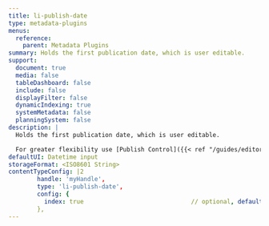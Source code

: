 ```yaml
---
title: li-publish-date
type: metadata-plugins
menus:
  reference:
    parent: Metadata Plugins
summary: Holds the first publication date, which is user editable.
support:
  document: true
  media: false
  tableDashboard: false
  include: false
  displayFilter: false
  dynamicIndexing: true
  systemMetadata: false
  planningSystem: false
description: |
  Holds the first publication date, which is user editable.

  For greater flexibility use [Publish Control]({{< ref "/guides/editor/publish-control">}}) instead.
defaultUI: Datetime input
storageFormat: <ISO8601 String>
contentTypeConfig: |2
        handle: 'myHandle',
        type: 'li-publish-date',
        config: {
          index: true                              // optional, default: false, added in {{< release "release-2023-07" >}}
        },
---
```

